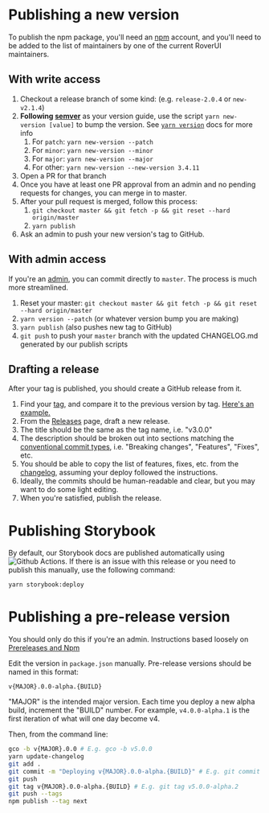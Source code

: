 # Publishing a new version

To publish the npm package, you'll need an [npm](https://www.npmjs.com/) account, and you'll need to be added to the list of maintainers by one of the current RoverUI maintainers.

## With write access

1. Checkout a release branch of some kind: (e.g. `release-2.0.4` or `new-v2.1.4`)
2. **Following [semver](https://semver.org)** as your version guide, use the script `yarn new-version [value]` to bump the version. See [`yarn version`](https://classic.yarnpkg.com/en/docs/cli/version/) docs for more info
   1. For `patch`: `yarn new-version --patch`
   2. For `minor`: `yarn new-version --minor`
   3. For `major`: `yarn new-version --major`
   4. For other: `yarn new-version --new-version 3.4.11`
3. Open a PR for that branch
4. Once you have at least one PR approval from an admin and no pending requests for changes, you can merge in to master.
5. After your pull request is merged, follow this process:
   1. `git checkout master && git fetch -p && git reset --hard origin/master`
   2. `yarn publish`
6. Ask an admin to push your new version's tag to GitHub.

## With admin access

If you're an [admin](https://github.com/cision/rover-ui/settings/access), you can commit directly to `master`. The process is much more streamlined.

1. Reset your master: `git checkout master && git fetch -p && git reset --hard origin/master`
2. `yarn version --patch` (or whatever version bump you are making)
3. `yarn publish` (also pushes new tag to GitHub)
4. `git push` to push your `master` branch with the updated CHANGELOG.md generated by our publish scripts

## Drafting a release

After your tag is published, you should create a GitHub release from it.

1. Find your [tag](https://github.com/cision/rover-ui/tags), and compare it to the previous version by tag. [Here's an example.](https://github.com/cision/rover-ui/compare/v2.4.5...v2.4.6)
2. From the [Releases](https://github.com/cision/rover-ui/releases) page, draft a new release.
3. The title should be the same as the tag name, i.e. "v3.0.0"
4. The description should be broken out into sections matching the [conventional commit types](https://www.conventionalcommits.org/en/v1.0.0-beta.4/), i.e. "Breaking changes", "Features", "Fixes", etc.
5. You should be able to copy the list of features, fixes, etc. from the [changelog](https://github.com/cision/rover-ui/blob/master/CHANGELOG.md), assuming your deploy followed the instructions.
6. Ideally, the commits should be human-readable and clear, but you may want to do some light editing.
7. When you're satisfied, publish the release.

# Publishing Storybook

By default, our Storybook docs are published automatically using ![Github Actions](.github/workflows/gh-pages.yml). If there is an issue with this release or you need to publish this manually, use the following command:

```sh
yarn storybook:deploy
```

# Publishing a pre-release version

You should only do this if you're an admin. Instructions based loosely on [Prereleases and Npm](https://medium.com/@mbostock/prereleases-and-npm-e778fc5e2420)

Edit the version in `package.json` manually. Pre-release versions should be named in this format:

```
v{MAJOR}.0.0-alpha.{BUILD}
```

"MAJOR" is the intended major version. Each time you deploy a new alpha build, increment the "BUILD" number.
For example, `v4.0.0-alpha.1` is the first iteration of what will one day become v4.

Then, from the command line:

```sh
gco -b v{MAJOR}.0.0 # E.g. gco -b v5.0.0
yarn update-changelog
git add .
git commit -m "Deploying v{MAJOR}.0.0-alpha.{BUILD}" # E.g. git commit -m "Deploying v5.0.0-alpha.2"
git push
git tag v{MAJOR}.0.0-alpha.{BUILD} # E.g. git tag v5.0.0-alpha.2
git push --tags
npm publish --tag next
```
